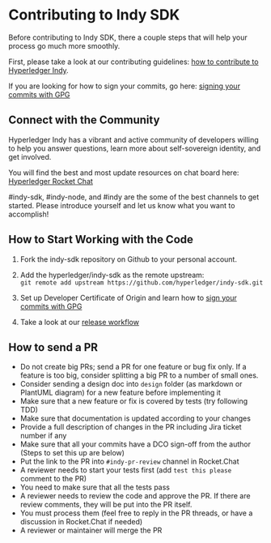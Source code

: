 # Contributing to Indy SDK


Before contributing to Indy SDK, there a couple steps that will help your process go much more smoothly.

First, please take a look at our contributing guidelines: [how to contribute to Hyperledger Indy](http://bit.ly/2ugd0bq).

If you are looking for how to sign your commits, go here: [signing your commits with GPG](signing-commits.md)

## Connect with the Community

Hyperledger Indy has a vibrant and active community of developers willing to help you answer questions, learn more about self-sovereign identity, and get involved.

You will find the best and most update resources on chat board here: [Hyperledger Rocket Chat](https://chat.hyperledger.org/home)

\#indy-sdk, \#indy-node, and \#indy are the some of the best channels to get started. Please introduce yourself and let us know what you want to accomplish!

## How to Start Working with the Code

1. Fork the indy-sdk repository on Github to your personal account.

1. Add the hyperledger/indy-sdk as the remote upstream:  
   `git remote add upstream https://github.com/hyperledger/indy-sdk.git`

1. Set up Developer Certificate of Origin and learn how to [sign your commits with GPG](signing-commits.md)  

1. Take a look at our [release workflow](release-workflow.md)

## How to send a PR

- Do not create big PRs; send a PR for one feature or bug fix only.
 If a feature is too big, consider splitting a big PR to a number of small ones.
- Consider sending a design doc into `design` folder (as markdown or PlantUML diagram) for a new feature  before implementing it
- Make sure that a new feature or fix is covered by tests (try following TDD)
- Make sure that documentation is updated according to your changes
- Provide a full description of changes in the PR including Jira ticket number if any  
- Make sure that all your commits have a DCO sign-off from the author (Steps to set this up are below)
- Put the link to the PR into `#indy-pr-review` channel in Rocket.Chat
- A reviewer needs to start your tests first (add `test this please` comment to the PR)
- You need to make sure that all the tests pass
- A reviewer needs to review the code and approve the PR. If there are review comments, they will be put into the PR itself.
- You must process them (feel free to reply in the PR threads, or have a discussion in Rocket.Chat if needed)
- A reviewer or maintainer will merge the PR
